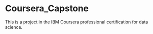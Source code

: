 # Coursera_Capstone
This is a project in the IBM Coursera professional certification for data science.
